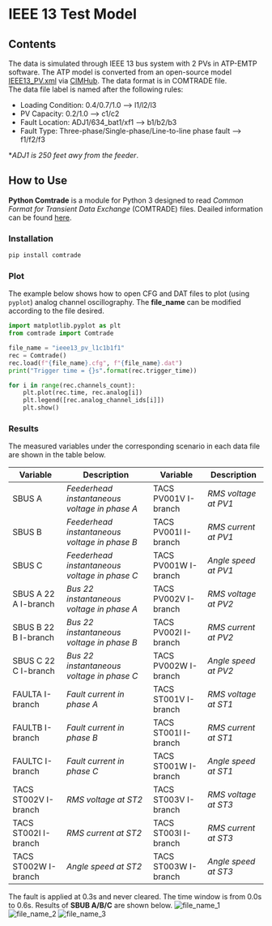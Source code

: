 # IEEE 13 Test Model
## Contents
The data is simulated through IEEE 13 bus system with 2 PVs in ATP-EMTP software. The ATP model is converted from an open-source model [IEEE13_PV.xml](https://github.com/GRIDAPPSD/CIMHub/blob/feature/SETO/OEDI/xml/IEEE13_PV.xml) via [CIMHub](https://github.com/GRIDAPPSD/CIMHub/tree/feature/SETO). The data format is in COMTRADE file.<br>
The data file label is named after the following rules:<br>
* Loading Condition: 0.4/0.7/1.0 --> l1/l2/l3<br>
* PV Capacity: 0.2/1.0 --> c1/c2<br>
* Fault Location: ADJ1/634_bat1/xf1 --> b1/b2/b3<br>
* Fault Type: Three-phase/Single-phase/Line-to-line phase fault --> f1/f2/f3<br>

*_ADJ1 is 250 feet awy from the feeder_.<br>

## How to Use
**Python Comtrade** is a module for Python 3 designed to read *Common Format for Transient Data Exchange* (COMTRADE) files. Deailed information can be found [here](https://github.com/dparrini/python-comtrade).
### Installation

```python
pip install comtrade
```

### Plot
The example below shows how to open CFG and DAT files to plot (using `pyplot`) analog channel oscillography. The **file_name** can be modified according to the file desired.

```python
import matplotlib.pyplot as plt
from comtrade import Comtrade

file_name = "ieee13_pv_l1c1b1f1"
rec = Comtrade()
rec.load(f"{file_name}.cfg", f"{file_name}.dat")
print("Trigger time = {}s".format(rec.trigger_time))

for i in range(rec.channels_count):
    plt.plot(rec.time, rec.analog[i])
    plt.legend([rec.analog_channel_ids[i]])
    plt.show()
```


### Results
The measured variables under the corresponding scenario in each data file are shown in the table below. 

| Variable | Description | Variable | Description |
| --- | --- | --- | --- |
| SBUS A | *Feederhead instantaneous voltage in phase A* | TACS PV001V I-branch | *RMS voltage at PV1* |
| SBUS B | *Feederhead instantaneous voltage in phase B* | TACS PV001I I-branch | *RMS current at PV1* |
| SBUS C | *Feederhead instantaneous voltage in phase C* | TACS PV001W I-branch | *Angle speed at PV1* |
| SBUS A 22 A I-branch | *Bus 22 instantaneous voltage in phase A* | TACS PV002V I-branch | *RMS voltage at PV2* |
| SBUS B 22 B I-branch | *Bus 22 instantaneous voltage in phase B* | TACS PV002I I-branch | *RMS current at PV2* |
| SBUS C 22 C I-branch | *Bus 22 instantaneous voltage in phase C* | TACS PV002W I-branch | *Angle speed at PV2* |
| FAULTA I-branch | *Fault current in phase A* | TACS ST001V I-branch | *RMS voltage at ST1* |
| FAULTB I-branch | *Fault current in phase B* | TACS ST001I I-branch | *RMS current at ST1* |
| FAULTC I-branch | *Fault current in phase C* | TACS ST001W I-branch | *Angle speed at ST1* |
| TACS ST002V I-branch | *RMS voltage at ST2* | TACS ST003V I-branch | *RMS voltage at ST3* |
| TACS ST002I I-branch | *RMS current at ST2* | TACS ST003I I-branch | *RMS current at ST3* |
| TACS ST002W I-branch | *Angle speed at ST2* | TACS ST003W I-branch | *Angle speed at ST3* |


The fault is applied at 0.3s and never cleared. The time window is from 0.0s to 0.6s. Results of **SBUB A/B/C** are shown below.
![file_name_1](https://user-images.githubusercontent.com/113486786/205719016-05591351-9cba-4c50-abf4-8d8f6fe329ea.png)
![file_name_2](https://user-images.githubusercontent.com/113486786/205719056-8fda3371-8d1f-4363-9012-41238b17dd98.png)
![file_name_3](https://user-images.githubusercontent.com/113486786/205719084-3a9e7e98-e6d6-4a8a-bd5f-dfdd7fa38e5c.png)


